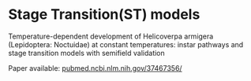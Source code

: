 # Stage Transition(ST) models

Temperature-dependent development of Helicoverpa armigera (Lepidoptera: Noctuidae) at constant temperatures: instar pathways and stage transition models with semifield validation

Paper available: [pubmed.ncbi.nlm.nih.gov/37467356/](https://pubmed.ncbi.nlm.nih.gov/37467356/)
